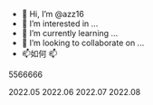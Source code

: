 - 👋 Hi, I’m @azz16
- 👀 I’m interested in ...
- 🌱 I’m currently learning ...
- 💞️ I’m looking to collaborate on ...
- 📫如何
📫
<!---
azz16/azz16 is a ✨ special ✨ repository because its `README.md` (this file) appears on your GitHub profile.
You can click the Preview link to take a look at your changes.
--->
5566666

2022.05
2022.06
2022.07
2022.08
